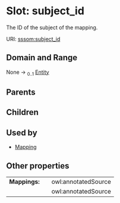 
# Slot: subject_id


The ID of the subject of the mapping.

URI: [sssom:subject_id](http://w3id.org/sssom/subject_id)


## Domain and Range

None &#8594;  <sub>0..1</sub> [Entity](Entity.md)

## Parents


## Children


## Used by

 * [Mapping](Mapping.md)

## Other properties

|  |  |  |
| --- | --- | --- |
| **Mappings:** | | owl:annotatedSource |
|  | | owl:annotatedSource |

